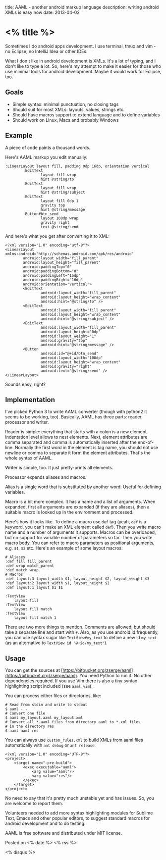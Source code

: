 title: AAML - another android markup language
description: writing android XMLs is easy now
date: 2013-04-02

# <% title %>

Sometimes I do android apps development. I use terminal, tmux and vim - no
Eclipse, no IntelliJ Idea or other IDEs.

What I don't like in android development is XMLs. It's a lot of typing, and I
don't like to type a lot. So, here's my attempt to make it easier for those
who use minimal tools for android development. Maybe it would work for Eclipse,
too.

Goals
-----

* Simple syntax: minimal punctuation, no closing tags
* Should suit for most XMLs: layouts, values, strings etc.
* Should have macros support to extend language and to define variables
* Should work on Linux, Macs and probably Windows

Example
-------

A piece of code paints a thousand words.

Here's AAML markup you edit manually:

	:LinearLayout layout fill, padding 0dp 16dp, orientation vertical
			:EditText
					layout fill wrap
					hint @string/to
			:EditText
					layout fill wrap
					hint @string/subject
			:EditText
					layout fill 0dp 1
					gravity top
					hint @string/message
			:Button#btn_send
					layout 100dp wrap
					gravity right
					text @string/send

And here's what you get after converting it to XML:

	<?xml version="1.0" encoding="utf-8"?>
	<LinearLayout xmlns:android="http://schemas.android.com/apk/res/android"
			android:layout_width="fill_parent"
			android:layout_height="fill_parent"
			android:paddingTop="0"
			android:paddingBottom="0"
			android:paddingLeft="16dp"
			android:paddingRight="16dp"
			android:orientation="vertical">
			<EditText
					android:layout_width="fill_parent"
					android:layout_height="wrap_content"
					android:hint="@string/to" />
			<EditText
					android:layout_width="fill_parent"
					android:layout_height="wrap_content"
					android:hint="@string/subject" />
			<EditText
					android:layout_width="fill_parent"
					android:layout_height="0dp"
					android:layout_weight="1"
					android:gravity="top"
					android:hint="@string/message" />
			<Button
					android:id="@+id/btn_send"
					android:layout_width="100dp"
					android:layout_height="wrap_content"
					android:gravity="right"
					android:text="@string/send" />
	</LinearLayout>

Sounds easy, right?

Implementation
--------------

I've picked Python 3 to write AAML converter (though with python2 it seems to
be working, too). Basically, AAML has three parts: reader, processor and writer.

Reader is simple: everything that starts with a colon is a new element.
Indentation level allows to nest elements.  Next, element attributes are comma
separated and comma is automatically inserted after the end-of-line.  Normally
the first word in the element is tag name, you should not use newline or comma
to separate it form the element attributes. That's the whole syntax of AAML.

Writer is simple, too. It just pretty-prints all elements.

Processor expands aliases and macros.

Alias is a single word that is substituted by another word. Useful for defining variables.

Macro is a bit more complex. It has a name and a list of arguments. When
expanded, first all arguments are expanded (if they are aliases), then a
suitable macro is looked up in the environment and processed.

Here's how it looks like. To define a macro use `def` tag (yeah, `def` is a
keyword, you can't make an XML element called `def`). Then you write macro name
and a number of arguments it supports. Macros can be overloaded, but no support
for variable number of parameters so far. Then you write macro body. You can
refer to macro parameters as positional arguments, e.g. `$1`, `$2` etc.
Here's an example of some layout macros:

	# Aliases
	:def fill fill_parent
	:def wrap match_parent
	:def match wrap
	# Macros
	:def layout:3 layout_width $1, layout_height $2, layout_weight $3
	:def layout:2 layout_width $1, layout_height $2
	:def layout:1 layout $1 $1

	:TextView
		layout fill
	:TextView
		layout fill match
	:TextView
		layout fill match 1

There are two more things to mention. Comments are allowed, but should take a
separate line and start with `#`. Also, as you use android:id frequently, you
can use syntax sugar like `TextView#my_text` to define a new id `my_text` (as
an alternative to `TextView id "@+id/my_text"`).

Usage
-----

You can get the sources at
[https://bitbucket.org/zserge/aaml](https://bitbucket.org/zserge/aaml).
You need Python to run it. No other dependencies required. If you use Vim there
is also a tiny syntax highlighting script included (see `aaml.vim`).

You can process either files or directories, like:

	# Read from stdin and write to stdout
	$ aaml - -
	# Convert one file
	$ aaml my_layout.aaml my_layout.xml
	# Convert all *.aaml files from directory aaml to *.xml files 
	# in the directory res
	$ aaml aaml res

You can always use `custom_rules.xml` to build XMLs from aaml files
automatically with `ant debug` or `ant release`:

	<?xml version="1.0" encoding="UTF-8"?>
	<project>
		<target name="-pre-build">
			<exec executable="aaml">
				<arg value="aaml"/>
				<arg value="res"/>
			</exec>
		</target>
	</project>

No need to say that it's pretty much unstable yet and has issues. So, you are
welcome to report them.

Volunteers needed to add more syntax highlighting modules for Sublime Text,
Emacs and other popular editors, to suggest standard macros for android
development and to do testing.

AAML is free software and distributed under MIT license.

Posted on <% date %> <% rss %>

<% disqus %>


